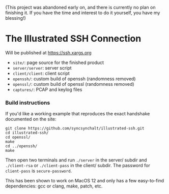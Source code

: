 (This project was abandoned early on, and there is currently no plan on finishing it.  If you have the time and interest to do it yourself, you have my blessing!)

# The Illustrated SSH Connection

Will be published at https://ssh.xargs.org

- `site/`: page source for the finished product
- `server/server`: server script
- `client/client`: client script
- `openssh/`: custom build of openssh (randomness removed)
- `openssl/`: custom build of openssl (randomness removed)
- `captures/`: PCAP and keylog files

### Build instructions

If you'd like a working example that reproduces the exact handshake documented on the site:

```
git clone https://github.com/syncsynchalt/illustrated-ssh.git
cd illustrated-ssh/
cd openssl/
make
cd ../openssh/
make
```

Then open two terminals and run `./server` in the server/ subdir and `./client-rsa` or `./client-pass` in the client/ subdir.  The password for `client-pass` is `secure-password`.

This has been shown to work on MacOS 12 and only has a few easy-to-find dependencies: gcc or clang, make, patch,
etc.
